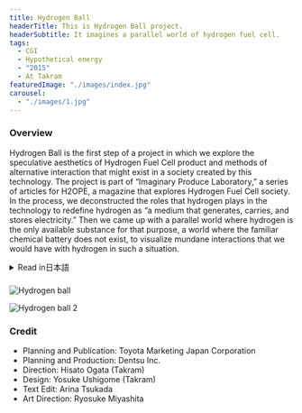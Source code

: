 ```yaml
---
title: Hydrogen Ball
headerTitle: This is Hydrogen Ball project.
headerSubtitle: It imagines a parallel world of hydrogen fuel cell.
tags:
  - CGI
  - Hypothetical energy
  - "2015"
  - At Takram
featuredImage: "./images/index.jpg"
carousel:
  - "./images/1.jpg"
---
```


### Overview

Hydrogen Ball is the first step of a project in which we explore the speculative aesthetics of Hydrogen Fuel Cell product and methods of alternative interaction that might exist in a society created by this technology. The project is part of “Imaginary Produce Laboratory,” a series of articles for H2OPE, a magazine that explores Hydrogen Fuel Cell society. In the process, we deconstructed the roles that hydrogen plays in the technology to redefine hydrogen as “a medium that generates, carries, and stores electricity.” Then we came up with a parallel world where hydrogen is the only available substance for that purpose, a world where the familiar chemical battery does not exist, to visualize mundane interactions that we would have with hydrogen in such a situation.

<div class="ja">
<details>
<summary>Read in日本語</summary>

Hydrogen Ballは、燃料電池を用いた未来の製品コンセプトを思索的なアプローチで探る試みである。このプロジェクトは、雑誌「H2OPE」の中の連載シリーズ「Imaginary Produce Laboratory」として公開された。水素社会が実現した未来では、水素は電気を作り、運び、保存するメディアとしての役割を持つだろう。今私達の世界に存在しているバッテリーが存在しないパラレルワールドを設定し、その中で水素が果たしうる役割について考察を行い、「Hydrogen Ball」という電池に替わるプロダクトをデザインした。

</details>
</div>

###

![Hydrogen ball](./images/3.jpg)

![Hydrogen ball 2](./images/2.jpg)

### Credit

* Planning and Publication: Toyota Marketing Japan Corporation
* Planning and Production: Dentsu Inc.
* Direction: Hisato Ogata (Takram)
* Design: Yosuke Ushigome (Takram)
* Text Edit: Arina Tsukada
* Art Direction: Ryosuke Miyashita
